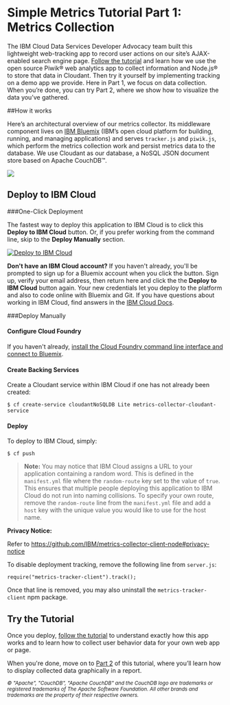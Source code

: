 

# Simple Metrics Tutorial Part 1: Metrics Collection
The IBM Cloud Data Services Developer Advocacy team built this lightweight web-tracking app to record user actions on our site’s AJAX-enabled search engine page. [Follow the tutorial](http://developer.piwik.org/guides/tracking-javascript-guide)
and learn how we use the open source Piwik® web analytics app to collect information and Node.js® to store that data in Cloudant. Then try it yourself by implementing tracking on a demo app we provide. Here in Part 1, we focus on data collection. When you’re done, you can try Part 2, where we show how to visualize the data you’ve gathered.


##How it works

Here’s an architectural overview of our metrics collector. Its middleware component lives on [IBM Bluemix](https://www.bluemix.net/) (IBM’s open cloud platform for building, running, and managing applications) and serves `tracker.js` and `piwik.js`, which perform the metrics collection work and persist metrics data to the database. We use Cloudant as our database, a NoSQL JSON document store based on Apache CouchDB™. 

<img src="http://developer.ibm.com/clouddataservices/wp-content/uploads/sites/47/2015/07/collector-arch-1024x327.png">

## Deploy to IBM Cloud

###One-Click Deployment

The fastest way to deploy this application to IBM Cloud is to click this **Deploy to IBM Cloud** button. Or, if you prefer working from the command line, skip to the **Deploy Manually** section.

[![Deploy to IBM Cloud](https://metrics-tracker.mybluemix.net/stats/d3f1fccf9886fdc7656070f84cabd8dc/button.svg)](https://bluemix.net/deploy?repository=https://github.com/ibm-watson-data-lab/metrics-collector)

**Don't have an IBM Cloud account?** If you haven't already, you'll be prompted to sign up for a Bluemix account when you click the button.  Sign up, verify your email address, then return here and click the the **Deploy to IBM Cloud** button again. Your new credentials let you deploy to the platform and also to code online with Bluemix and Git. If you have questions about working in IBM Cloud, find answers in the [IBM Cloud Docs](https://www.ng.bluemix.net/docs/).

###Deploy Manually

#### Configure Cloud Foundry

If you haven't already, [install the Cloud Foundry command line interface and connect to Bluemix](https://www.ng.bluemix.net/docs/#starters/install_cli.html).


#### Create Backing Services

Create a Cloudant service within IBM Cloud if one has not already been created:

    $ cf create-service cloudantNoSQLDB Lite metrics-collector-cloudant-service

#### Deploy

To deploy to IBM Cloud, simply:

    $ cf push

> **Note:** You may notice that IBM Cloud assigns a URL to your application containing a random word. This is defined in the `manifest.yml` file where the `random-route` key set to the value of `true`. This ensures that multiple people deploying this application to IBM Cloud do not run into naming collisions. To specify your own route, remove the `random-route` line from the `manifest.yml` file and add a `host` key with the unique value you would like to use for the host name.

**Privacy Notice:**

Refer to https://github.com/IBM/metrics-collector-client-node#privacy-notice

To disable deployment tracking, remove the following line from `server.js`:

```
require("metrics-tracker-client").track();
```

Once that line is removed, you may also uninstall the `metrics-tracker-client` npm package.

## Try the Tutorial

Once you deploy, [follow the tutorial](https://developer.ibm.com/clouddataservices/simple-metrics-tutorial-part-1-metrics-collection/) to understand exactly how this app works and to learn how to collect user behavior data for your own web app or page. 

When you're done, move on to [Part 2](https://developer.ibm.com/clouddataservices/simple-metrics-tutorial-part-2-d3-and-json/) of this tutorial, where you’ll learn how to display collected data graphically in a report.


_<sup>© "Apache", "CouchDB", "Apache CouchDB" and the CouchDB logo are trademarks or registered trademarks of The Apache Software Foundation. All other brands and trademarks are the property of their respective owners.</sup>_


